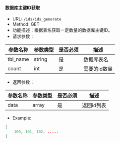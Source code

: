 #### 数据库主键ID获取
* URL: `/ids/ids_generate`
* Method:   GET
* 功能描述：根据表名获取一定数量的数据库主键ID。
* 请求参数： 
     
| 参数名称   | 参数类型  |是否必须 | 描述                                    
| ----------|---------- |------| ---------------------------|
| tbl_name   | string   |  是 | 数据库表名 |
| count   | int   |  是 | 需要的id数量|


* 返回参数：

| 参数名称   | 参数类型  |是否必须 | 描述                                    
| ----------|---------- |------| ---------------------------|
| data   | array   |  是 | 返回id列表 |

* Example:

```json
[
    100, 101, 102, .....
]
```
